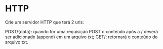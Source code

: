 # HTTP
 
Crie um servidor HTTP que terá 2 urls:

POST/{data}: quando for uma requisição POST o conteúdo após a / deverá ser adicionado (append) em um arquivo txt;
GET/: retornará o conteúdo do arquivo txt.
